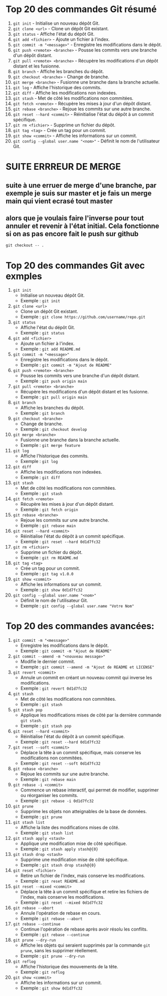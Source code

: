 # Top 20 des commandes Git résumé
1. `git init` - Initialise un nouveau dépôt Git.
2. `git clone <url>` - Clone un dépôt Git existant.
3. `git status` - Affiche l'état du dépôt Git.
4. `git add <fichier>` - Ajoute un fichier à l'index.
5. `git commit -m "<message>"` - Enregistre les modifications dans le dépôt.
6. `git push <remote> <branche>` - Pousse les commits vers une branche d'un dépôt distant.
7. `git pull <remote> <branche>` - Récupère les modifications d'un dépôt distant et les fusionne.
8. `git branch` - Affiche les branches du dépôt.
9. `git checkout <branche>` - Change de branche.
10. `git merge <branche>` - Fusionne une branche dans la branche actuelle.
11. `git log` - Affiche l'historique des commits.
12. `git diff` - Affiche les modifications non indexées.
13. `git stash` - Met de côté les modifications non commitées.
14. `git fetch <remote>` - Récupère les mises à jour d'un dépôt distant.
15. `git rebase <branche>` - Rejoue les commits sur une autre branche.
16. `git reset --hard <commit>` - Réinitialise l'état du dépôt à un commit spécifique.
17. `git rm <fichier>` - Supprime un fichier du dépôt.
18. `git tag <tag>` - Crée un tag pour un commit.
19. `git show <commit>` - Affiche les informations sur un commit.
20. `git config --global user.name "<nom>"` - Définit le nom de l'utilisateur Git.

# SUITE ERRREUR DE MERGE
## suite à une erruer de merge d'une branche, par exemple je suis sur master et je fais un merge main qui vient ecrasé tout master
## alors que je voulais faire l'inverse pour tout annuler et revenir à l'état initial. Cela fonctionne si on as pas encore fait le push sur github
`git checkout -- .`


# Top 20 des commandes Git avec exmples
1. `git init`
   - Initialise un nouveau dépôt Git.
   - Exemple : `git init`
2. `git clone <url>`
   - Clone un dépôt Git existant.
   - Exemple : `git clone https://github.com/username/repo.git`
3. `git status`
   - Affiche l'état du dépôt Git.
   - Exemple : `git status`
4. `git add <fichier>`
   - Ajoute un fichier à l'index.
   - Exemple : `git add README.md`
5. `git commit -m "<message>"`
   - Enregistre les modifications dans le dépôt.
   - Exemple : `git commit -m "Ajout de README"`
6. `git push <remote> <branche>`
   - Pousse les commits vers une branche d'un dépôt distant.
   - Exemple : `git push origin main`
7. `git pull <remote> <branche>`
   - Récupère les modifications d'un dépôt distant et les fusionne.
   - Exemple : `git pull origin main`
8. `git branch`
   - Affiche les branches du dépôt.
   - Exemple : `git branch`
9. `git checkout <branche>`
   - Change de branche.
   - Exemple : `git checkout develop`
10. `git merge <branche>`
    - Fusionne une branche dans la branche actuelle.
    - Exemple : `git merge feature`
11. `git log`
    - Affiche l'historique des commits.
    - Exemple : `git log`
12. `git diff`
    - Affiche les modifications non indexées.
    - Exemple : `git diff`
13. `git stash`
    - Met de côté les modifications non commitées.
    - Exemple : `git stash`
14. `git fetch <remote>`
    - Récupère les mises à jour d'un dépôt distant.
    - Exemple : `git fetch origin`
15. `git rebase <branche>`
    - Rejoue les commits sur une autre branche.
    - Exemple : `git rebase main`
16. `git reset --hard <commit>`
    - Réinitialise l'état du dépôt à un commit spécifique.
    - Exemple : `git reset --hard 0d1d7fc32`
17. `git rm <fichier>`
    - Supprime un fichier du dépôt.
    - Exemple : `git rm README.md`
18. `git tag <tag>`
    - Crée un tag pour un commit.
    - Exemple : `git tag v1.0.0`
19. `git show <commit>`
    - Affiche les informations sur un commit.
    - Exemple : `git show 0d1d7fc32`
20. `git config --global user.name "<nom>"`
    - Définit le nom de l'utilisateur Git.
    - Exemple : `git config --global user.name "Votre Nom"`



# Top 20 des commandes avancées:

1. `git commit -m "<message>"`
   - Enregistre les modifications dans le dépôt.
   - Exemple : `git commit -m "Ajout de README"`
2. `git commit --amend -m "<nouveau message>"`
   - Modifie le dernier commit.
   - Exemple : `git commit --amend -m "Ajout de README et LICENSE"`
3. `git revert <commit>`
   - Annule un commit en créant un nouveau commit qui inverse les modifications.
   - Exemple : `git revert 0d1d7fc32`
4. `git stash`
   - Met de côté les modifications non commitées.
   - Exemple : `git stash`
5. `git stash pop`
   - Applique les modifications mises de côté par la dernière commande `git stash`.
   - Exemple : `git stash pop`
6. `git reset --hard <commit>`
   - Réinitialise l'état du dépôt à un commit spécifique.
   - Exemple : `git reset --hard 0d1d7fc32`
7. `git reset --soft <commit>`
   - Déplace la tête à un commit spécifique, mais conserve les modifications non commitées.
   - Exemple : `git reset --soft 0d1d7fc32`
8. `git rebase <branche>`
   - Rejoue les commits sur une autre branche.
   - Exemple : `git rebase main`
9. `git rebase -i <commit>`
   - Commence un rebase interactif, qui permet de modifier, supprimer ou réorganiser les commits.
   - Exemple : `git rebase -i 0d1d7fc32`
10. `git prune`
    - Supprime les objets non atteignables de la base de données.
    - Exemple : `git prune`
11. `git stash list`
    - Affiche la liste des modifications mises de côté.
    - Exemple : `git stash list`
12. `git stash apply <stash>`
    - Applique une modification mise de côté spécifique.
    - Exemple : `git stash apply stash@{0}`
13. `git stash drop <stash>`
    - Supprime une modification mise de côté spécifique.
    - Exemple : `git stash drop stash@{0}`
14. `git reset <fichier>`
    - Retire un fichier de l'index, mais conserve les modifications.
    - Exemple : `git reset README.md`
15. `git reset --mixed <commit>`
    - Déplace la tête à un commit spécifique et retire les fichiers de l'index, mais conserve les modifications.
    - Exemple : `git reset --mixed 0d1d7fc32`
16. `git rebase --abort`
    - Annule l'opération de rebase en cours.
    - Exemple : `git rebase --abort`
17. `git rebase --continue`
    - Continue l'opération de rebase après avoir résolu les conflits.
    - Exemple : `git rebase --continue`
18. `git prune --dry-run`
    - Affiche les objets qui seraient supprimés par la commande `git prune`, sans les supprimer réellement.
    - Exemple : `git prune --dry-run`
19. `git reflog`
    - Affiche l'historique des mouvements de la tête.
    - Exemple : `git reflog`
20. `git show <commit>`
    - Affiche les informations sur un commit.
    - Exemple : `git show 0d1d7fc32`


